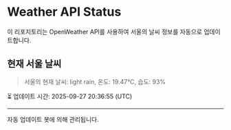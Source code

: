 
# Weather API Status

이 리포지토리는 OpenWeather API를 사용하여 서울의 날씨 정보를 자동으로 업데이트합니다.

## 현재 서울 날씨
> 서울의 현재 날씨: light rain, 온도: 19.47°C, 습도: 93%

⏳ 업데이트 시간: 2025-09-27 20:36:55 (UTC)

---
자동 업데이트 봇에 의해 관리됩니다.
